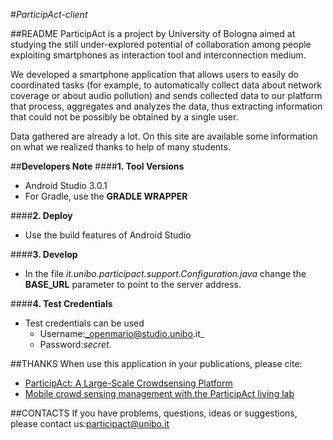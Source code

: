 #_ParticipAct-client_

##README
ParticipAct is a project by University of Bologna 
aimed at studying the still under-explored potential of collaboration among people 
exploiting smartphones as interaction tool and interconnection medium.

We developed a smartphone application that allows users to easily do coordinated tasks 
(for example, to automatically collect data about network coverage or about audio pollution) 
and sends collected data to our platform that process, aggregates and analyzes the data, 
thus extracting information that could not be possibly be obtained by a single user.

Data gathered are already a lot. On this site are available some information on what we realized 
thanks to help of many students.
 
##__Developers Note__
####__1. Tool Versions__
* Android Studio 3.0.1
* For Gradle, use the __GRADLE WRAPPER__

####__2. Deploy__
* Use the build features of Android Studio

####__3. Develop__
* In the file _it.unibo.participact.support.Configuration.java_ change the __BASE_URL__ parameter
 to point to the server address.

####__4. Test Credentials__
* Test credentials can be used
    * Username:_openmario@studio.unibo.it_
    * Password:_secret_.

##THANKS
When use this application in your publications, please cite:
* [ParticipAct: A Large-Scale Crowdsensing Platform](http://ieeexplore.ieee.org/document/7111277/) 
* [Mobile crowd sensing management with the ParticipAct living lab](https://www.sciencedirect.com/science/article/pii/S1574119216302127)


##CONTACTS
If you have problems, questions, ideas or suggestions, please contact us:[participact@unibo.it](mailto:participact@unibo.it)
